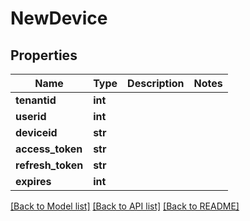# NewDevice

## Properties
Name | Type | Description | Notes
------------ | ------------- | ------------- | -------------
**tenantid** | **int** |  | 
**userid** | **int** |  | 
**deviceid** | **str** |  | 
**access_token** | **str** |  | 
**refresh_token** | **str** |  | 
**expires** | **int** |  | 

[[Back to Model list]](../README.md#documentation-for-models) [[Back to API list]](../README.md#documentation-for-api-endpoints) [[Back to README]](../README.md)


